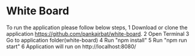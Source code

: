 # White Board
To run the application please follow below steps,
1 Download or clone the application https://github.com/pankajrbat/white-board.
2 Open Terminal
3 Go to application folder(white-board)
4 Run "npm install"
5 Run "npm run start"
6 Application will run on http://localhost:8080/